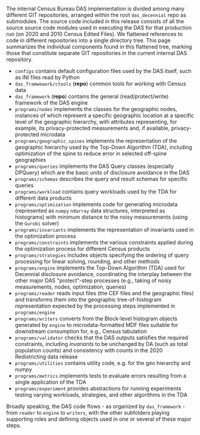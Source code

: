 The internal Census Bureau DAS implementation is divided among many
different GIT repositories, arranged within the root `das_decennial`
repo as submodules. The source code included in this release consists
of all the source source code modules used in executing the DAS for
that production run (on 2020 and 2010 Census Edited Files). We
flattened references to code in different repositories into a single
directory tree. This page summarizes the individual components found
in this flattened tree, marking those that constitute separate GIT
repositories in the current internal DAS
repository.

* `configs` contains default configuration files used by the DAS itself, such as INI files read by Python
* `das_framwework/ctools` (**repo**) common tools for working with Census data
* `das_framework` (**repo**) contains the general (read/protect/write) framework of the DAS engine
* `programs/nodes` implements the classes for the geographic nodes, instances of which represent a specific geographic location at a specific level of the geographic hierarchy, with attributes representing, for example, its privacy-protected measurements and, if available, privacy-protected microdata
* `programs/geographic_spines` implements the representation of the geographic hierarchy used by the Top-Down Algorithm (TDA), including optimization of the spine to reduce error in selected off-spine geographies
* `programs/queries` implements the DAS Query classes (especially DPQuery) which are the basic units of disclosure avoidance in the DAS
* `programs/schemas` describes the query and result schemas for specific queries
* `programs/workload` contains query workloads used by the TDA for different data products
* `programs/optimization` implements code for generating microdata (represented as `numpy` `ndarray` data structures, interpreted as histograms) with minimum distance to the noisy measurements (using the `Gurobi` solver)
* `programs/invariants` implements the representation of invariants used in the optimization process
* `programs/constraints` implements the various constraints applied during the optimization process for different Census products
* `programs/strategies` includes objects specifying the ordering of query processing for linear solving, rounding, and other methods
* `programs/engine` implements the Top-Down Algorithm (TDA) used for Decennial disclosure avoidance, coordinating the interplay between the other major DAS "protect"-step processes (e.g., taking of noisy measurements, nodes, optimization, queries)
* `programs/reader` reads input files (the CEF files and the geographic files) and transforms them into the geographic tree-of-histogram representation expected by the processing steps implemented in `programs/engine`
* `programs/writers` converts from the Block-level histogram objects generated by `engine` to microdata-formatted MDF files suitable for downstream consumption for, e.g., Census tabulation
* `programs/validator` checks that the DAS outputs satisfies the required constraints, including *invariants* to be unchanged by DA (such as total population counts) and consistency with counts in the 2020 Redistricting data release
* `programs/utilities` contains utility code, e.g. for the geo hierarchy and numpy
* `programs/metrics` implements tests to evaluate errors resulting from a single application of the TDA
* `programs/experiment` provides abstractions for running experiments testing varying workloads, strategies, and other algorithms in the TDA

Broadly speaking, the DAS code flows - as organized by
`das_framework` - from `reader` to `engine` to `writers`, with the
other subfolders playing supporting roles and defining objects used in
one or several of these major steps.
